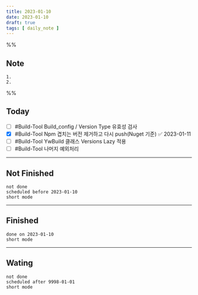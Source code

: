 ```yaml
---
title: 2023-01-10
date: 2023-01-10
draft: true
tags: [ daily_note ]
---
```


%%
## Note
	1. 
	2. 
 
%%

## Today
- [ ] #Build-Tool Build_config / Version Type 유효성 검사
- [x] #Build-Tool Npm 겹치는 버전 제거하고 다시 push(Nuget 기준) ✅ 2023-01-11
- [ ] #Build-Tool YwBuild 클래스 Versions Lazy 적용
- [ ] #Build-Tool 나머지 예외처리

---
## Not Finished
```tasks
not done
scheduled before 2023-01-10
short mode
```
---
## Finished
```tasks
done on 2023-01-10
short mode
```
---
## Wating
```tasks
not done
scheduled after 9998-01-01
short mode
```